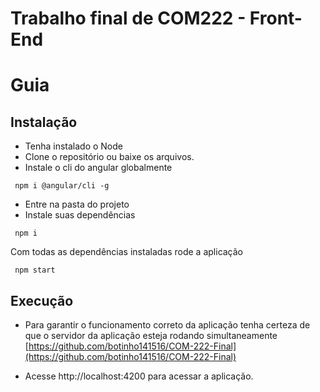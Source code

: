 # Trabalho final de COM222 - Front-End

# Guia

## Instalação
 - Tenha instalado o Node
 - Clone o repositório ou baixe os arquivos.
 - Instale o cli do angular globalmente
 ```shell 
  npm i @angular/cli -g
 ```
 - Entre na pasta do projeto
 - Instale suas dependências

 ```shell 
  npm i
 ```

Com todas as dependências instaladas rode a aplicação

 ```shell 
  npm start
 ```

## Execução
 - Para garantir  o funcionamento correto da aplicação tenha certeza de que o servidor da aplicação esteja rodando simultaneamente [https://github.com/botinho141516/COM-222-Final](https://github.com/botinho141516/COM-222-Final)

 - Acesse http://localhost:4200 para acessar a aplicação.

